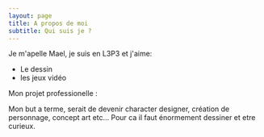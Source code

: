 ```yaml
---
layout: page
title: A propos de moi
subtitle: Qui suis je ?
---
```


Je m'apelle Mael, je suis en L3P3 et j'aime:

- Le dessin
- les jeux vidéo

Mon projet professionelle :



Mon but a terme, serait de devenir character designer, création de personnage, concept art etc... Pour ca il faut énormement dessiner et etre curieux.
